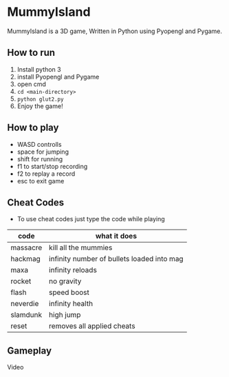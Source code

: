 # MummyIsland  
  
MummyIsland is a 3D game, Written in Python using Pyopengl and Pygame.  
  
  

## How to run
 1. Install python 3  
 2. install Pyopengl and Pygame  
 3. open cmd
 4. `cd <main-directory>  `
 5. `python glut2.py `
 6. Enjoy the game!
 
## How to play
 - WASD controlls
 - space for jumping
 - shift for running
 - f1 to start/stop recording
 - f2 to replay a record
 - esc to exit game

## Cheat Codes

 - To use cheat codes just type the code while playing


| code | what it does |
|--|--|
| massacre | kill all the mummies |
| hackmag | infinity number of bullets loaded into mag |
| maxa | infinity reloads |
| rocket | no gravity |
| flash | speed boost |
| neverdie | infinity health |
| slamdunk | high jump |
| reset | removes all applied cheats |


## Gameplay
Video

